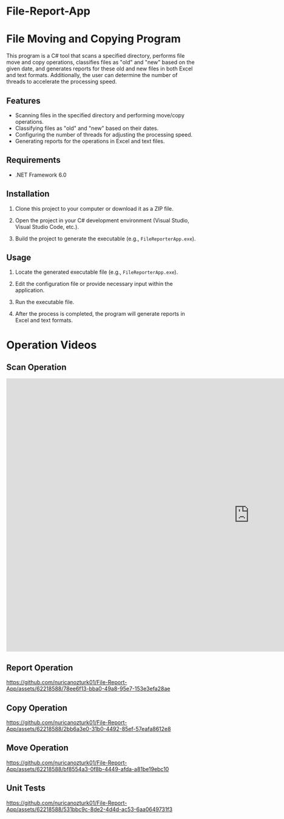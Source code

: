 # File-Report-App

# File Moving and Copying Program

This program is a C# tool that scans a specified directory, performs file move and copy operations, classifies files as "old" and "new" based on the given date, and generates reports for these old and new files in both Excel and text formats. Additionally, the user can determine the number of threads to accelerate the processing speed.

## Features

- Scanning files in the specified directory and performing move/copy operations.
- Classifying files as "old" and "new" based on their dates.
- Configuring the number of threads for adjusting the processing speed.
- Generating reports for the operations in Excel and text files.

## Requirements

- .NET Framework 6.0

## Installation

1. Clone this project to your computer or download it as a ZIP file.

2. Open the project in your C# development environment (Visual Studio, Visual Studio Code, etc.).

3. Build the project to generate the executable (e.g., `FileReporterApp.exe`).

## Usage

1. Locate the generated executable file (e.g., `FileReporterApp.exe`).

2. Edit the configuration file or provide necessary input within the application.

3. Run the executable file.

4. After the process is completed, the program will generate reports in Excel and text formats.



# Operation Videos

## Scan Operation

<iframe width="1280" height="720" src="https://www.youtube.com/embed/y1Ku_CG-GQs?list=PLB80H1Af3NVqA4JzF1SPwp6OAhigt3s2F" title="scan converted" frameborder="0" allow="accelerometer; autoplay; clipboard-write; encrypted-media; gyroscope; picture-in-picture; web-share" allowfullscreen></iframe>

## Report Operation

https://github.com/nuricanozturk01/File-Report-App/assets/62218588/78ee6f13-bba0-49a8-95e7-153e3efa28ae


## Copy Operation

https://github.com/nuricanozturk01/File-Report-App/assets/62218588/2bb6a3e0-31b0-4492-85ef-57eafa8612e8


## Move Operation

https://github.com/nuricanozturk01/File-Report-App/assets/62218588/bf8554a3-0f8b-4449-afda-a81be19ebc10


## Unit Tests

https://github.com/nuricanozturk01/File-Report-App/assets/62218588/531bbc9c-8de2-4d4d-ac53-6aa0649731f3

